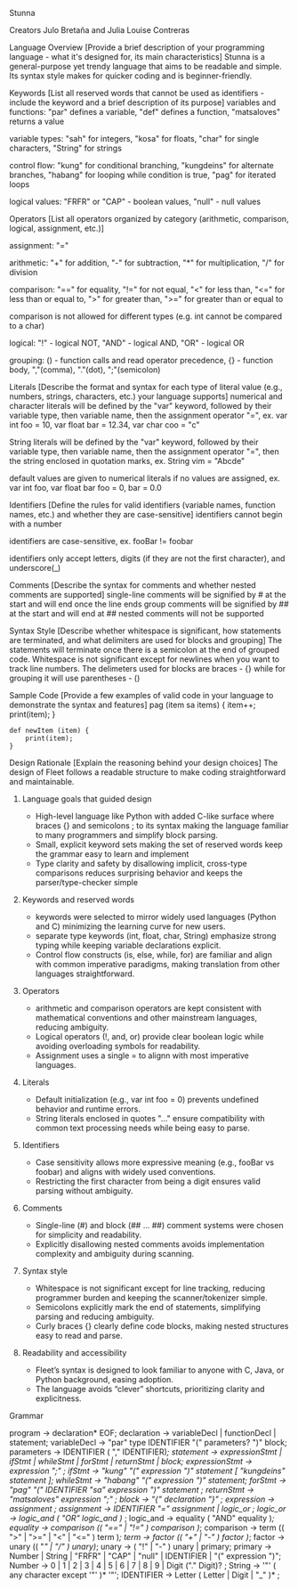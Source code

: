 Stunna

Creators Julo Bretaña and Julia Louise Contreras

Language Overview 
[Provide a brief description of your programming language - what it's designed for, its main characteristics] 
Stunna is a general-purpose yet trendy language that aims to be readable and simple. Its syntax style makes for quicker coding and is beginner-friendly.

Keywords [List all reserved words that cannot be used as identifiers - include the keyword and a brief description of its purpose] 
variables and functions: "par" defines a variable, "def" defines a function, "matsaloves" returns a value

variable types: "sah" for integers, 
                "kosa" for floats, 
                "char" for single characters, 
                "String" for strings

control flow: "kung" for conditional branching, 
              "kungdeins" for alternate branches, 
              "habang" for looping while condition is true, 
              "pag" for iterated loops

logical values: "FRFR" or "CAP" - boolean values, "null" - null values

Operators 
[List all operators organized by category (arithmetic, comparison, logical, assignment, etc.)] 

assignment: "="

arithmetic: "+" for addition, "-" for subtraction, "*" for multiplication, "/" for division

comparison: "==" for equality, 
            "!=" for not equal, 
            "<" for less than,
            "<=" for less than or equal to, 
            ">" for greater than, 
            ">=" for greater than or equal to

comparison is not allowed for different types (e.g. int cannot be compared to a char)

logical: "!" - logical NOT, "AND" - logical AND, "OR" - logical OR

grouping: () - function calls and read operator precedence, {} - function body, ","(comma), "."(dot), ";"(semicolon)

Literals 
[Describe the format and syntax for each type of literal value (e.g., numbers, strings, characters, etc.) your language supports] 
numerical and character literals will be defined by the "var" keyword, followed by their variable type, then variable name, then the assignment operator "=", 
ex. var int foo = 10, var float bar = 12.34, var char coo = "c"

String literals will be defined by the "var" keyword, followed by their variable type, then variable name, 
then the assignment operator "=", then the string enclosed in quotation marks, ex. String vim = "Abcde"

default values are given to numerical literals if no values are assigned, ex. var int foo, var float bar foo = 0, bar = 0.0

Identifiers 
[Define the rules for valid identifiers (variable names, function names, etc.) and whether they are case-sensitive] 
identifiers cannot begin with a number

identifiers are case-sensitive, ex. fooBar != foobar

identifiers only accept letters, digits (if they are not the first character), and underscore(_)

Comments
[Describe the syntax for comments and whether nested comments are supported] 
single-line comments will be signified by # at the start and will end once the line ends 
group comments will be signified by ## at the start and will end at ## 
nested comments will not be supported

Syntax Style 
[Describe whether whitespace is significant, how statements are terminated, and what delimiters are used for blocks and grouping]
The statements will terminate once there is a semicolon at the end of grouped code.
Whitespace is not significant except for newlines when you want to track line numbers.
The delimeters used for blocks are braces - {} while for grouping it will use parentheses - ()

Sample Code 
[Provide a few examples of valid code in your language to demonstrate the syntax and features]
    pag (item sa items) { 
        item++; 
        print(item); 
    }

    def newItem (item) { 
        print(item); 
    }

Design Rationale 
[Explain the reasoning behind your design choices] 
The design of Fleet follows a readable structure to make coding straightforward and maintainable.

1. Language goals that guided design 
   - High-level language like Python with added C-like surface where braces {} and semicolons ; to its syntax making the language familiar to many programmers and simplify block parsing. 
   - Small, explicit keyword sets making the set of reserved words keep the grammar easy to learn and implement 
   - Type clarity and safety by disallowing implicit, cross-type comparisons reduces surprising behavior and keeps the parser/type-checker simple
   
2. Keywords and reserved words
   - keywords were selected to mirror widely used languages (Python and C) minimizing the learning curve for new users.
   - separate type keywords (int, float, char, String) emphasize strong typing while keeping variable declarations explicit. 
   - Control flow constructs (is, else, while, for) are familiar and align with common imperative paradigms, making translation from other languages straightforward.

3. Operators 
   - arithmetic and comparison operators are kept consistent with mathematical conventions and other mainstream languages, reducing ambiguity. 
   - Logical operators (!, and, or) provide clear boolean logic while avoiding overloading symbols for readability. 
   - Assignment uses a single = to alignn with most imperative languages.

4. Literals 
   - Default initialization (e.g., var int foo = 0) prevents undefined behavior and runtime errors. 
   - String literals enclosed in quotes "..." ensure compatibility with common text processing needs while being easy to parse.

5. Identifiers 
   - Case sensitivity allows more expressive meaning (e.g., fooBar vs foobar) and aligns with widely used conventions. 
   - Restricting the first character from being a digit ensures valid parsing without ambiguity.

6. Comments
   - Single-line (#) and block (## ... ##) comment systems were chosen for simplicity and readability.
   - Explicitly disallowing nested comments avoids implementation complexity and ambiguity during scanning.
   
7. Syntax style

   - Whitespace is not significant except for line tracking, reducing programmer burden and keeping the scanner/tokenizer simple.
   - Semicolons explicitly mark the end of statements, simplifying parsing and reducing ambiguity.
   - Curly braces {} clearly define code blocks, making nested structures easy to read and parse.
   
8. Readability and accessibility
   - Fleet’s syntax is designed to look familiar to anyone with C, Java, or Python background, easing adoption.
   - The language avoids “clever” shortcuts, prioritizing clarity and explicitness.

Grammar

program        -> declaration* EOF;
declaration    -> variableDecl | functionDecl | statement; 
variableDecl   -> "par" type IDENTIFIER "(" parameters? ")" block;
parameters     -> IDENTIFIER ( "," IDENTIFIER)*;
statement      -> expressionStmt | ifStmt | whileStmt | forStmt | returnStmt | block;
expressionStmt -> expression ";" ;
ifStmt         -> "kung" "(" expression ")" statement [ "kungdeins" statement ];
whileStmt      -> "habang" "(" expression ")" statement;
forStmt        -> "pag" "(" IDENTIFIER "sa" expression ")" statement ;
returnStmt     -> "matsaloves" expression ";" ;
block          -> "{" declaration "}" ;
expression     -> assignment ;
assignment     -> IDENTIFIER "=" assignment | logic_or ;
logic_or       -> logic_and ( "OR" logic_and )* ;
logic_and      -> equality ( "AND" equality )*;
equality       -> comparison (( "==" | "!=" ) comparison )*;
comparison     -> term (( ">" | ">=" | "<" | "<=" ) term )*;
term           -> factor (( "+" | "-" ) factor )*;
factor         -> unary (( "*" | "/" ) unary)*;
unary          -> ( "!" | "-" ) unary | primary;
primary        -> Number | String | "FRFR" | "CAP" | "null" | IDENTIFIER | "(" expression ")";
Number         -> 0 | 1 | 2 | 3 | 4 | 5 | 6 | 7 | 8 | 9 | Digit ("." Digit)? ;
String         -> '"' ( any character except '"' )* '"';
IDENTIFIER     -> Letter ( Letter | Digit | "_" )* ;